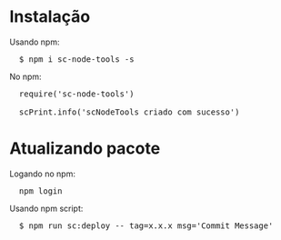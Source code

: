 <h1>Instalação</h1>

Usando npm:

<pre>
  $ npm i sc-node-tools -s
</pre>

No npm:

<pre>
  require('sc-node-tools')

  scPrint.info('scNodeTools criado com sucesso')
</pre>

<h1>Atualizando pacote</h1>

Logando no npm:

<pre>
  npm login
</pre>

Usando npm script:

<pre>
  $ npm run sc:deploy -- tag=x.x.x msg='Commit Message'
</pre>
